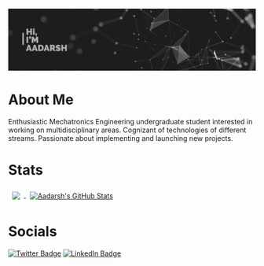 [![Aadarsh's GitHub Banner](https://github.com/dotaadarsh/dotaadarsh/blob/main/assets/GITHUB%20BANNER.jpg)](https://www.linkedin.com/in/aadarsh-k/)

# About Me

Enthusiastic Mechatronics Engineering undergraduate student interested in working on multidisciplinary areas. Cognizant of technologies of different streams. Passionate about implementing and launching new projects.

# Stats

<a href="https://github.com/braydoncoyer">
  <img align="center" style="margin:0.5rem" src="https://github-readme-stats.vercel.app/api/top-langs/?username=dotaadarsh&hide=html,css&title_color=ffffff&text_color=c9cacc&icon_color=4AB197&bg_color=1A2B34" />
</a>

<a href="https://github.com/braydoncoyer">
  <img align="center" style="margin:0.5rem" src="https://github-readme-stats.vercel.app/api?username=dotaadarsh&show_icons=true&line_height=27&count_private=true&title_color=ffffff&text_color=c9cacc&icon_color=4AB097&bg_color=1A2B34" alt="Aadarsh's GitHub Stats" />
</a>

# Socials

[![Twitter Badge](https://img.shields.io/badge/Twitter-Profile-informational?style=flat&logo=twitter&logoColor=white&color=1CA2F1)](https://twitter.com/dotaadarsh)
[![LinkedIn Badge](https://img.shields.io/badge/LinkedIn-Profile-informational?style=flat&logo=linkedin&logoColor=white&color=0D76A8)](https://www.linkedin.com/in/aadarsh-k/)
